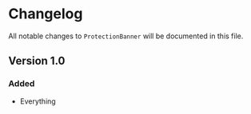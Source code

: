 # Changelog

All notable changes to `ProtectionBanner` will be documented in this file.

## Version 1.0

### Added
- Everything

